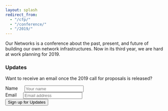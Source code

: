 ```yaml
---
layout: splash
redirect_from:
  - "/cfp/"
  - "/conference/"
  - "/2019/"
---
```


Our Networks is a conference about the past, present, and future of building our own network infrastructures. Now in its third year, we are hard at work planning for 2019.

### Updates

Want to receive an email once the 2019 call for proposals is released?

<form action="https://lists.mayfirst.org/mailman/subscribe/ournetworks" method="POST">
  <div class="row">
    <div class="four columns">
      <label for="name">Name</label>
      <input type="text" id="name" class="input-text" name="fullname" placeholder="Your name">
    </div>
    <div class="four columns">
      <label for="email">Email</label>
      <input type="email" id="email" class="input-text" name="email" placeholder="Email address" aria-required="true" required>
    </div>
  </div>
  <input type="submit" name="submit" value="Sign up for Updates" class="button button-primary">
</form>
